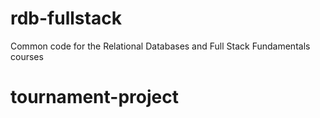 rdb-fullstack
=============

Common code for the Relational Databases and Full Stack Fundamentals courses
# tournament-project
